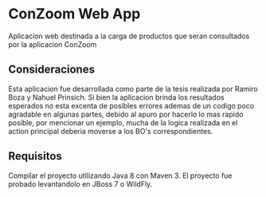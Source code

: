 # ConZoom Web App

Aplicacion web destinada a la carga de productos que seran consultados por la aplicacion ConZoom

## Consideraciones

Esta aplicacion fue desarrollada como parte de la tesis realizada por Ramiro Boza y Nahuel Prinsich.
Si bien la aplicacion brinda los resultados esperados no esta excenta de posibles errores ademas de un codigo poco agradable en algunas partes, debido al apuro por hacerlo lo mas rapido posible, por mencionar un ejemplo, mucha de la logica realizada en el action principal deberia moverse a los BO's correspondientes.

## Requisitos

Compilar el proyecto utilizando Java 8 con Maven 3.
El proyecto fue probado levantandolo en JBoss 7 o WildFly.
